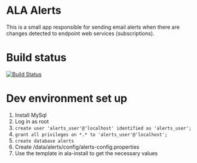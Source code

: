 # ALA Alerts

This is a small app responsible for sending email alerts when there are changes detected to endpoint web services (subscriptions).

# Build status

[![Build Status](https://travis-ci.com/AtlasOfLivingAustralia/alerts.svg?branch=master)](https://travis-ci.com/AtlasOfLivingAustralia/alerts)

# Dev environment set up

1. Install MySql
1. Log in as root
1. ```create user 'alerts_user'@'localhost' identified as 'alerts_user';```
1. ```grant all privileges on *.* to 'alerts_user'@'localhost';```
1. ```create database alerts```
1. Create /data/alerts/config/alerts-config.properties
  1. Use the template in ala-install to get the necessary values
